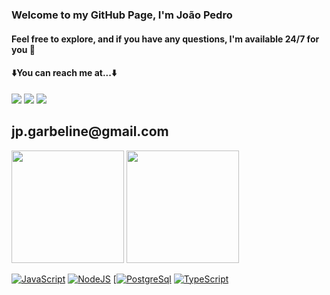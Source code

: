 ### Welcome to my GitHub Page, I'm João Pedro
#### Feel free to explore, and if you have any questions, I'm available 24/7 for you 🫵
#### ⬇️You can reach me at...⬇️

<div> 
    <a href="[https://www.linkedin.com/in/vinicius-ribeiro-4690741ba/](https://www.linkedin.com/in/jo%C3%A3o-pedro-garbeline-3a8814208/)" target="_blank"><img src="https://img.shields.io/badge/LinkedIn-0077B5?style=for-the-badge&logo=linkedin&logoColor=white" target="_blank"></a>
    <a href="https://wa.me/5567999538769" target="_blank"><img src="https://img.shields.io/badge/WhatsApp-25D366?style=for-the-badge&logo=whatsapp&logoColor=white" target="_blank"></a>
    <a href="jp.garbeline@gmail.com" target="_blank"><img src="https://img.shields.io/badge/Gmail-D14836?style=for-the-badge&logo=gmail&logoColor=white" target="_blank"></a> 
    <h2>jp.garbeline@gmail.com</h2>
</div>

 <div>
<img height="180em" src="https://github-readme-stats-sigma-five.vercel.app/api?username=Garbelin3&show_icons=true&theme=react&include_all_commits=true&count_private=true"/>
<img height="180em" src="https://github-readme-stats-sigma-five.vercel.app/api/top-langs/?username=Garbelin3&layout=compact&langs_count=7&theme=react"/>
</div>

[![JavaScript](https://img.shields.io/badge/JavaScript-323330?style=for-the-badge&logo=javascript&logoColor=F7DF1E)](#) 
[![NodeJS](https://img.shields.io/badge/Node.js-43853D?style=for-the-badge&logo=node.js&logoColor=white)](#) 
[[![PostgreSql](https://img.shields.io/badge/postgresql-323330?style=for-the-badge&logo=postgresql&logoColor=F7DF1E)](#)
[![TypeScript](https://img.shields.io/badge/TypeScript-007ACC?style=for-the-badge&logo=typescript&logoColor=white)](#)
